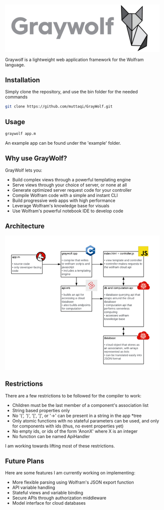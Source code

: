 ![Graywolf Banner](/images/graywolf-banner-final.png)

Graywolf is a lightweight web application framework for the Wolfram language.

## Installation

Simply clone the repository, and use the bin folder for the needed commands

```bash
git clone https://github.com/muttaqi/GrayWolf.git
```

## Usage

```bash
graywolf app.m
```

An example app can be found under the 'example' folder.

## Why use GrayWolf?

GrayWolf lets you:
* Build complex views through a powerful templating engine
* Serve views through your choice of server, or none at all
* Generate optimized server request code for your controller
* Compile Wolfram code with a simple and instant CLI
* Build progressive web apps with high performance
* Leverage Wolfram's knowledge base for visuals
* Use Wolfram's powerful notebook IDE to develop code
 
## Architecture

![GrayWolf Architecure](/images/architecture.png)

## Restrictions

There are a few restrictions to be followed for the compiler to work:
* Children must be the last member of a component's association list
* String based properties only
* No '(*', '*)', '[', ']', or '->' can be present in a string in the app *tree
* Only atomic functions with no stateful parameters can be used, and only for components with ids (thus, no event properties yet)
* No empty ids, or ids of the form 'AnonX' where X is an integer
* No function can be named ApiHandler

I am working towards lifting most of these restrictions.

## Future Plans

Here are some features I am currently working on implementing:
* More flexible parsing using Wolfram's JSON export function
* API variable handling
* Stateful views and variable binding
* Secure APIs through authorization middleware
* Model interface for cloud databases